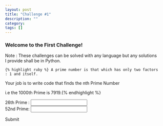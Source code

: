 ```yaml
---
layout: post
title: "Challenge #1"
description: ""
category: 
tags: []
---
```


<h3>Welcome to the First Challenge!</h3>
<p>Note : These challenges can be solved with any language but any solutions I provide shall be in Python.</p>

    {% highlight ruby %} A prime number is that which has only two factors : 1 and itself. 
Your job is to write code that finds the nth Prime Number 

i.e the 1000th Prime is 7919.{% endhighlight %}



<p>26th Prime :  <input id = "First" type="text" name="First"><br> 52nd Prime: <input id = "Second" type="text"><br> </p>

<p><a class="demo-info demo-info-1" width="150px" style="
    margin-top: 75px;" onclick="theFunction(); return false;">Submit</a></p>

<script type="text/javascript">
    function theFunction () {
         var F =  document.getElementById("First").value
         var S = document.getElementById("Second").value

         

         





         if (F === "101" & S === "239"){
         	alert("Correct")
         }
         else{
         	alert("Incorrect :(")

         }	
         
        }
</script>   




















